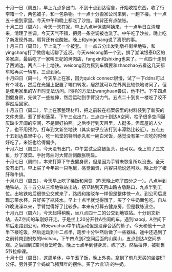 十月一日（周五），早上九点多出门，不到十点到达宿舍，开始收拾东西，收了行李箱一个，两包被子，和一包杂物。十一点十分搬家公司来到，一趟下楼。十一点五十搬到家里。今天中午和晚上都吃了沙拉。肩背还有点酸胀。</br>
十月二日（周六），今天一天在家。早上八点半保洁阿姨来，十一点半日立清理来，清理了空调。今天天气不错，把另一条空调被也洗了。中午吃了沙拉，晚上吃了新发现外卖。肩背还有点酸胀。晚上和yingchang说了离职的事。</br>
十月三日（周日），早上洗了一个被套。十一点五分出发到墩祥街坐地铁，和yingchang打了微信电话聊了近况。今天weicong第一个到，排了湖滨银泰D区的多家店，最后吃了一家叫王妃的烤肉店，fangxin和shixing也来了。一点四十走到了西湖边。两点二十上地铁。weicong因为摇到车牌要和zhaozhao去看这几天都车站再买一辆车。三点到家。</br>
十月四日（周一），今天早上在家，因为quick connect很慢，试了一下ddns可以有个域名，然后在光猫上配置了端口转发，居然就可以在外网比较快地访问了。但是使用家里的WiFi时无法访问。同样的方法让wanghuan尝试，他不行。下午四点到健身房，先做了一些拉伸，然后运动到手臂没力气。五点二十到负一楼吃了咬不得然后回家。</br>
十月五日（周二），早上在家整理材料，把之前装在档案袋里的材料装到了新买的文件夹里。煮了虾和菠菜。下午三点出门，三点四十到达A空间，柱子很多空间逼仄缺少开阔的空间，不是很好拍照。之后步行到天目里，人挺多，但茑屋的人少了，也不用预约。打车到文新坐地铁（其实似乎应该打到丰潭路比较近）。五点五十五到达嘉里中心，吃一风堂的特制赤丸和一碗白米饭，感觉没有第一次吃的时候好吃了，米饭也给得偏少。</br>
十月六日（周三），今天没有出门。中午尝试豆腐鲢鱼头，还可以。晚上煎了三文鱼，炒了菠菜。手肘弯曲时大臂后侧酸胀明显。</br>
十月七日（周四），本来打算下午去健身房，但是因为手臂未恢复所以没去。全天没有出门。早上买了今年第一只毛蟹，感觉偏贵，内容只能说还可以。晚上炒了猪肝和牛排。</br>
十月八日（周五），今天早上吃了稀饭和月饼（昨天晚上吃了四分之一）。八点半到地铁站，五十五分从三坝地铁站出站，搭17路到天目山路古墩路口，九点半到工位。出地铁站后很快公交就来了，路线和接驳车一样但是整体快一点。到公司后发现忘带水杯。只好买了瓶装水。早上十点半就觉得饿了，买了个牛奶面包吃。自从昨晚洗澡以来，手臂觉得好了比较多。本来有打算去健身房，但是教练没空。</br>
十月九日（周六），今天起得稍晚，坐八点四十二的公交到地铁站。十分到文新站，去Z空间的车刚好开走。于是坐上20分开往A空间的车。遇到haoqi，A空间下车后走路到公司。昨天wuchao中午约运动但是没穿合适的裤子。今天和他十一点半下楼吃饭，然后运动到十二点半，跑步十分钟然后做了一些器械。途中还遇到了之前转岗到蚂蚁的leichao。下午四点到Z空间后面的山爬山，五点到达A空间参观。之后回到Z空间食堂吃饭。晚上七点半到健身房，练了退，然后拉伸，被销售5节拉伸课。</br>
十月十日（周日），这周单休，中午煮了饭，晚上外卖。拿到了前几天买的坐姿ET公仔。另外买了个蚂蚁飞猪拜年的摆件。买了六盒1升的牛奶。</br>
